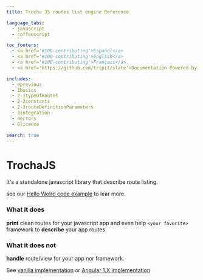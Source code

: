 ```yaml
---
title: Trocha JS routes list engine Reference

language_tabs:
  - javascript
  - coffeescript

toc_footers:
  - <a href='#100-contributing'>Español</a>
  - <a href='#100-contributing'>English</a>
  - <a href='#100-contributing'>Français</a>
  - <a href='https://github.com/tripit/slate'>Documentation Powered by Slate</a>

includes:
  - 0previous
  - 1basics
  - 2-1typeOfRoutes
  - 2-2constants
  - 2-3routeDefinitionParameters
  - 3integration
  - 4errors
  - 6licence

search: true
---
```


# TrochaJS
It's a standalone javascript library that describe route listing.

see our [Hello Wolrd code example](#101-intro-to-trocha-js) to lear more.

### What it does
**print** clean routes for your javascript app and even help `<your favorite>` framework to **describe** your app routes

### What it does not
**handle** route/view for your app nor framework.

See [vanilla implementation](#302-vanilla) or [Angular 1.X implementation](http://localhost:4567/#303-angular-1-x)
